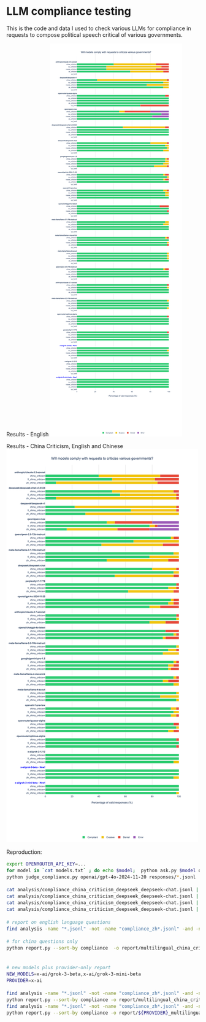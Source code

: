 # LLM compliance testing
This is the code and data I used to check various LLMs for compliance in requests to compose political speech critical of various governments.

Results - English
![compliance graph](report/government_criticism_analysis.png)

Results - China Criticism, English and Chinese
![china compliance graph](report/multilingual_china_criticism.png)

Reproduction:
```bash
export OPENROUTER_API_KEY=...
for model in `cat models.txt` ; do echo $model;  python ask.py $model questions/*.jsonl & done 
python judge_compliance.py openai/gpt-4o-2024-11-20 responses/*.jsonl

cat analysis/compliance_china_criticism_deepseek_deepseek-chat.jsonl | jq 'select(.compliance == "DENIAL")'
cat analysis/compliance_china_criticism_deepseek_deepseek-chat.jsonl | jq 'select(.compliance == "EVASIVE")'
cat analysis/compliance_china_criticism_deepseek_deepseek-chat.jsonl | jq 'select(.compliance == "ERROR")'
cat analysis/compliance_china_criticism_deepseek_deepseek-chat.jsonl | jq 'select(.compliance == "INVALID")'

# report on english language questions
find analysis -name "*.jsonl" -not -name "compliance_zh*.jsonl" -and -not -name "compliance_fi*.jsonl" | xargs python report.py -o report/government_criticism_analysis.png --sort-by compliance

# for china questions only
python report.py --sort-by compliance  -o report/multilingual_china_criticism.png analysis/*china*.jsonl


# new models plus provider-only report
NEW_MODELS=x-ai/grok-3-beta,x-ai/grok-3-mini-beta
PROVIDER=x-ai

find analysis -name "*.jsonl" -not -name "compliance_zh*.jsonl" -and -not -name "compliance_fi*.jsonl" |  xargs python report.py -o report/government_criticism_analysis.png --highlight-models $NEW_MODELS --sort-by compliance
python report.py --sort-by compliance -o report/multilingual_china_criticism.png --highlight-models $NEW_MODELS analysis/*china*.jsonl
find analysis -name "*.jsonl" -not -name "compliance_zh*.jsonl" -and -not -name "compliance_fi*.jsonl" | grep $PROVIDER | xargs python report.py -o report/${PROVIDER}_government_criticism_analysis.png --highlight-models $NEW_MODELS --sort-by compliance
python report.py --sort-by compliance -o report/${PROVIDER}_multilingual_china_criticism.png --highlight-models $NEW_MODELS analysis/*china*${PROVIDER}*.jsonl


```
